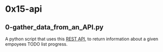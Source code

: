 # 0x15-api


## 0-gather_data_from_an_API.py

A python script that uses this [REST API](), to return information about a given empoyees TODO list progress.

